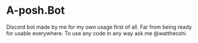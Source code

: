 # A-posh.Bot
Discord bot made by me for my own usage first of all. Far from being ready for usable everywhere. To use any code in any way ask me @wattheoshi
